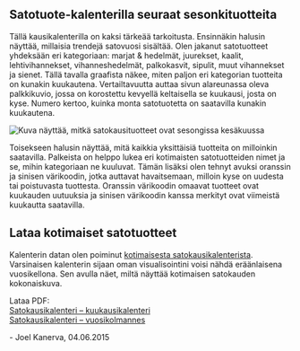 ## Satotuote-kalenterilla seuraat sesonkituotteita

Tällä kausikalenterilla on kaksi tärkeää tarkoitusta. Ensinnäkin halusin näyttää, millaisia trendejä satovuosi sisältää. Olen jakanut satotuotteet yhdeksään eri kategoriaan: marjat & hedelmät, juurekset, kaalit, lehtivihannekset, vihanneshedelmät, palkokasvit, sipulit, muut vihannekset ja sienet. Tällä tavalla graafista näkee, miten paljon eri kategorian tuotteita on kunakin kuukautena. Vertailtavuutta auttaa sivun alareunassa oleva palkkikuvio, jossa on korostettu kevyellä keltaisella se kuukausi, josta on kyse. Numero kertoo, kuinka monta satotuotetta on saatavilla kunakin kuukautena.

![Kuva näyttää, mitkä satokausituotteet ovat sesongissa kesäkuussa](satokausikalenteri-kesakuu.png)

Toisekseen halusin näyttää, mitä kaikkia yksittäisiä tuotteita on milloinkin saatavilla. Palkeista on helppo lukea eri kotimaisten satotuotteiden nimet ja se, mihin kategoriaan ne kuuluvat. Tämän lisäksi olen tehnyt avuksi oranssin ja sinisen värikoodin, jotka auttavat havaitsemaan, milloin kyse on uudesta tai poistuvasta tuottesta. Oranssin värikoodin omaavat tuotteet ovat kuukauden uutuuksia ja sinisen värikoodin kanssa merkityt ovat viimeistä kuukautta saatavilla.

## Lataa kotimaiset satotuotteet

Kalenterin datan olen poiminut [kotimaisesta satokausikalenterista](https://www.satokausikalenteri.fi/). Varsinaisen kalenterin sijaan oman visualisointini voisi nähdä eräänlaisena vuosikellona. Sen avulla näet, miltä näyttää kotimaisen satokauden kokonaiskuva.

Lataa PDF:<br/>
[Satokausikalenteri – kuukausikalenteri](https://infograafikko-website.s3.eu-north-1.amazonaws.com/pdf/kuukausikalenterit1.pdf)<br/>
[Satokausikalenteri – vuosikolmannes](https://infograafikko-website.s3.eu-north-1.amazonaws.com/pdf/vuosikolmanneskalenteri.pdf)

\- Joel Kanerva, <span id="finnishDate">04.06.2015</span>